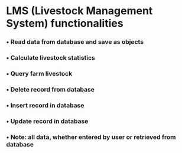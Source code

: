 # LMS (Livestock Management System) functionalities
### •  Read data from database and save as objects
### •  Calculate livestock statistics
### •  Query farm livestock
### •  Delete record from database
### •  Insert record in database
### •  Update record in database
### •  Note: all data, whether entered by user or retrieved from database

